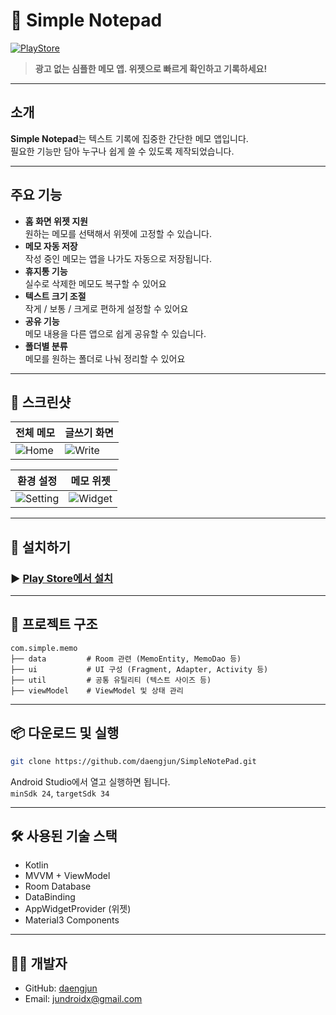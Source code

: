 # 📝 Simple Notepad

[![PlayStore](https://img.shields.io/badge/Download-Google%20Play-34A853?logo=google-play&logoColor=white)](https://play.google.com/store/apps/details?id=com.simple.memo)

> **광고 없는 심플한 메모 앱. 위젯으로 빠르게 확인하고 기록하세요!**

---

## 소개

**Simple Notepad**는 텍스트 기록에 집중한 간단한 메모 앱입니다.  
필요한 기능만 담아 누구나 쉽게 쓸 수 있도록 제작되었습니다.

---

## 주요 기능

-  **홈 화면 위젯 지원**  
  원하는 메모를 선택해서 위젯에 고정할 수 있습니다.
-  **메모 자동 저장**  
  작성 중인 메모는 앱을 나가도 자동으로 저장됩니다.
-  **휴지통 기능**  
  실수로 삭제한 메모도 복구할 수 있어요
-  **텍스트 크기 조절**  
  작게 / 보통 / 크게로 편하게 설정할 수 있어요
-  **공유 기능**  
  메모 내용을 다른 앱으로 쉽게 공유할 수 있습니다.
-  **폴더별 분류**  
  메모를 원하는 폴더로 나눠 정리할 수 있어요  
  
---

## 📸 스크린샷  

| 전체 메모 | 글쓰기 화면 |
|--------|----------|
| ![Home](https://github.com/user-attachments/assets/5a0aada9-1022-4211-9fcd-b1cf2091a970) | ![Write](https://github.com/user-attachments/assets/e4e9585b-ddf9-4751-a944-8804e7700dc0) |

| 환경 설정 | 메모 위젯 |
|-----------|-----------|
| ![Setting](https://github.com/user-attachments/assets/f1a885c9-9c92-46c4-bafb-bd63e78b9789) | ![Widget](https://github.com/user-attachments/assets/76b16daf-b6c2-4329-8db0-8345e5e57059) |

---

## 🚀 설치하기

### ▶️ [Play Store에서 설치](https://play.google.com/store/apps/details?id=com.simple.memo)

---

## 📂 프로젝트 구조

```
com.simple.memo
├── data         # Room 관련 (MemoEntity, MemoDao 등)
├── ui           # UI 구성 (Fragment, Adapter, Activity 등)
├── util         # 공통 유틸리티 (텍스트 사이즈 등)
├── viewModel    # ViewModel 및 상태 관리
```

---

## 📦 다운로드 및 실행

```bash
git clone https://github.com/daengjun/SimpleNotePad.git
```

Android Studio에서 열고 실행하면 됩니다.  
`minSdk 24`, `targetSdk 34`

---

## 🛠 사용된 기술 스택

- Kotlin
- MVVM + ViewModel
- Room Database
- DataBinding
- AppWidgetProvider (위젯)
- Material3 Components

---

## 🙋‍♂️ 개발자

- GitHub: [daengjun](https://github.com/daengjun)
- Email: jundroidx@gmail.com

